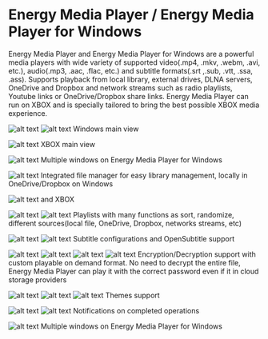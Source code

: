 # Energy Media Player / Energy Media Player for Windows
Energy Media Player and Energy Media Player for Windows are a powerful media players with wide variety of supported video(.mp4, .mkv, .webm, .avi, etc.), audio(.mp3, .aac, .flac, etc.) and subtitle formats(.srt ,.sub, .vtt, .ssa, .ass). Supports playback from local library, external drives, DLNA servers, OneDrive and Dropbox and network streams such as radio playlists, Youtube links or OneDrive/Dropbox share links.
Energy Media Player can run on XBOX and is specially tailored to bring the best possible XBOX media experience. 

![alt text](https://raw.githubusercontent.com/IDimitrovDev/Energy-Media-Player/master/Assets/main_view.png)
![alt text](https://raw.githubusercontent.com/IDimitrovDev/Energy-Media-Player/master/Assets/full_func.png)
Windows main view

![alt text](https://raw.githubusercontent.com/IDimitrovDev/Energy-Media-Player/master/Assets/XBOX_view.png)
XBOX main view

![alt text](https://raw.githubusercontent.com/IDimitrovDev/Energy-Media-Player/master/Assets/multiple_windows.png)
Multiple windows on Energy Media Player for Windows

![alt text](https://raw.githubusercontent.com/IDimitrovDev/Energy-Media-Player/master/Assets/file_manager_windows.png)
Integrated file manager for easy library management, locally in OneDrive/Dropbox on Windows

![alt text](https://raw.githubusercontent.com/IDimitrovDev/Energy-Media-Player/master/Assets/file_manager_Xbox.png)
and XBOX

![alt text](https://raw.githubusercontent.com/IDimitrovDev/Energy-Media-Player/master/Assets/playlists2.png)
![alt text](https://raw.githubusercontent.com/IDimitrovDev/Energy-Media-Player/master/Assets/playlist_sort.png)
Playlists with many functions as sort, randomize, different sources(local file, OneDrive, Dropbox, networks streams, etc)

![alt text](https://raw.githubusercontent.com/IDimitrovDev/Energy-Media-Player/master/Assets/Subtitle_settings.png)
![alt text](https://raw.githubusercontent.com/IDimitrovDev/Energy-Media-Player/master/Assets/OpenSubtitles.png)
Subtitle configurations and OpenSubtitle support

![alt text](https://raw.githubusercontent.com/IDimitrovDev/Energy-Media-Player/master/Assets/encription_xbox.png)
![alt text](https://raw.githubusercontent.com/IDimitrovDev/Energy-Media-Player/master/Assets/decryption_windows.png)
![alt text](https://raw.githubusercontent.com/IDimitrovDev/Energy-Media-Player/master/Assets/decryption_w.png)
![alt text](https://raw.githubusercontent.com/IDimitrovDev/Energy-Media-Player/master/Assets/file_encryption.png)
Encryption/Decryption support with custom playable on demand format. No need to decrypt the entire file, Energy Media Player can play it with the correct password even if it in cloud storage providers

![alt text](https://raw.githubusercontent.com/IDimitrovDev/Energy-Media-Player/master/Assets/themes.png)
![alt text](https://raw.githubusercontent.com/IDimitrovDev/Energy-Media-Player/master/Assets/theming.png)
![alt text](https://raw.githubusercontent.com/IDimitrovDev/Energy-Media-Player/master/Assets/theming_xbox.png)
Themes support

![alt text](https://raw.githubusercontent.com/IDimitrovDev/Energy-Media-Player/master/Assets/copy_files.png)
![alt text](https://raw.githubusercontent.com/IDimitrovDev/Energy-Media-Player/master/Assets/notifications.png)
Notifications on completed operations


![alt text](https://raw.githubusercontent.com/IDimitrovDev/Energy-Media-Player/master/Assets/multiple_windows.png)
Multiple windows on Energy Media Player for Windows
